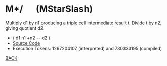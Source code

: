 # M*/ &emsp; (MStarSlash)
Multiply d1 by n1 producing a triple cell intermediate result t. Divide t by n2, giving quotient d2.
* ( d1 n1 +n2 -- d2 )
* [Source Code](../words/double/MStarSlash.cs)
* Execution Tokens: 1267204107 (interpreted) and 730333195 (compiled)


[BACK](builtins.md#MStarSlash)

